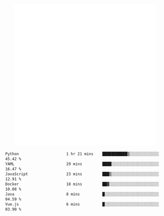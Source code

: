 <div align="center">
    <a href="https://konst.fish">
        <img src="https://raw.githubusercontent.com/konstfish/konstfish/master/fish.svg" alt="Logo" width="450"/>
    </a>
</div>

<!--START_SECTION:waka-->

```text
Python                     1 hr 21 mins    ███████████▒░░░░░░░░░░░░░   45.42 %
YAML                       29 mins         ████░░░░░░░░░░░░░░░░░░░░░   16.47 %
JavaScript                 23 mins         ███▒░░░░░░░░░░░░░░░░░░░░░   12.91 %
Docker                     18 mins         ██▓░░░░░░░░░░░░░░░░░░░░░░   10.08 %
Java                       8 mins          █░░░░░░░░░░░░░░░░░░░░░░░░   04.59 %
Vue.js                     6 mins          █░░░░░░░░░░░░░░░░░░░░░░░░   03.90 %
```

<!--END_SECTION:waka-->
